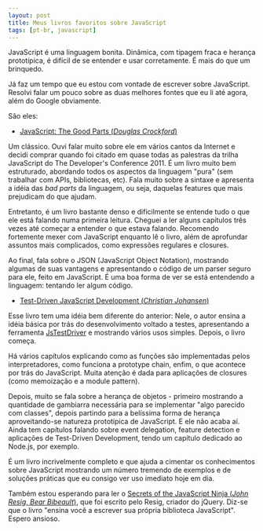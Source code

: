 ```yaml
---
layout: post
title: Meus livros favoritos sobre JavaScript
tags: [pt-br, javascript]
---
```


JavaScript é uma linguagem bonita. Dinâmica, com tipagem fraca e herança prototípica, é difícil de se entender e usar corretamente. É mais do que um brinquedo.

Já faz um tempo que eu estou com vontade de escrever sobre JavaScript. Resolvi falar um pouco sobre as duas melhores fontes que eu li até agora, além do Google obviamente.

São eles:

+ [JavaScript: The Good Parts (_Douglas Crockford_)](http://www.amazon.com/JavaScript-Good-Parts-ebook/dp/B0026OR2ZY/ref=sr_1_3?ie=UTF8&qid=1321122664&sr=8-3)

Um clássico. Ouvi falar muito sobre ele em vários cantos da Internet e decidi comprar quando foi citado em quase todas as palestras da trilha JavaScript do The Developer's Conference 2011. É um livro muito bem estruturado, abordando todos os aspectos da linguagem "pura" (sem trabalhar com APIs, bibliotecas, etc). Fala muito sobre a sintaxe e apresenta a idéia das <i>bad parts</i> da linguagem, ou seja, daquelas features que mais prejudicam do que ajudam.

Entretanto, é um livro bastante denso e dificilmente se entende tudo o que ele está falando numa primeira leitura. Cheguei a ler alguns capítulos três vezes até começar a entender o que estava falando. Recomendo fortemente mexer com JavaScript enquanto lê o livro, além de aprofundar assuntos mais complicados, como expressões regulares e closures.

Ao final, fala sobre o JSON (JavaScript Object Notation), mostrando algumas de suas vantagens e apresentando o código de um parser seguro para ele, feito em JavaScript. É uma boa forma de ver se está entendendo a linguagem: tentando ler algum código.
	
+ [Test-Driven JavaScript Development (_Christian Johansen_)](http://www.amazon.com/Test-Driven-JavaScript-Development-Developers-ebook/dp/B004519O02/ref=sr_1_2?ie=UTF8&qid=1321122684&sr=8-2)

Esse livro tem uma idéia bem diferente do anterior: Nele, o autor ensina a idéia básica por trás do desenvolvimento voltado a testes, apresentando a ferramenta [JsTestDriver](http://code.google.com/p/js-test-driver/) e mostrando vários usos simples. Depois, o livro começa.

Há vários capítulos explicando como as funções são implementadas pelos interpretadores, como funciona a prototype chain, enfim, o que acontece por trás do JavaScript. Muita atenção é dada para aplicações de closures (como memoização e a module pattern).

Depois, muito se fala sobre a herança de objetos - primeiro mostrando a quantidade de gambiarra necessária para se implementar "algo parecido com classes", depois partindo para a belíssima forma de herança aproveitando-se natureza prototípica de JavaScript. E ele não acaba aí. Ainda tem capítulos falando sobre event delegation, feature detection e aplicações de Test-Driven Development, tendo um capítulo dedicado ao Node.js, por exemplo.

É um livro incrivelmente completo e que ajuda a cimentar os conhecimentos sobre JavaScript mostrando um número tremendo de exemplos e de soluções práticas que eu consigo ver uso imediato hoje em dia.

Também estou esperando para ler o [Secrets of the JavaScript Ninja (_John Resig_, _Bear Bibeault_)](http://www.amazon.com/Secrets-JavaScript-Ninja-John-Resig/dp/193398869X), que foi escrito pelo Resig, criador do jQuery. Diz-se que o livro "ensina você a escrever sua própria biblioteca JavaScript". Espero ansioso.